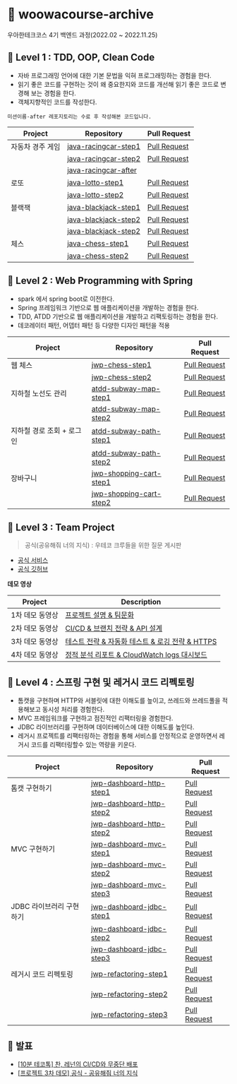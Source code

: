 # 🚀 woowacourse-archive
우아한테크코스 4기 백엔드 과정(2022.02 ~ 2022.11.25)

## 🥚 Level 1 : TDD, OOP, Clean Code

- 자바 프로그래밍 언어에 대한 기본 문법을 익혀 프로그래밍하는 경험을 한다.
- 읽기 좋은 코드를 구현하는 것이 왜 중요한지와 코드를 개선해 읽기 좋은 코드로 변경해 보는 경험을 한다.
- 객체지향적인 코드를 작성한다.

`미션이름-after 레포지토리는 수료 후 작성해본 코드입니다.`

|Project|Repository|Pull Request|
|-|---|---|
|자동차 경주 게임|[java-racingcar-step1](https://github.com/brorae/java-racingcar/tree/step1)|[Pull Request](https://github.com/woowacourse/java-racingcar/pull/294)
||[java-racingcar-step2](https://github.com/brorae/java-racingcar/tree/step2)|[Pull Request](https://github.com/woowacourse/java-racingcar/pull/350)|
||[java-racingcar-after](https://github.com/brorae/java-racingcar/tree/after)
|로또|[java-lotto-step1](https://github.com/brorae/java-lotto/tree/step1)|[Pull Request](https://github.com/woowacourse/java-lotto/pull/375)
||[java-lotto-step2](https://github.com/brorae/java-lotto/tree/step2)|[Pull Request](https://github.com/woowacourse/java-lotto/pull/473)|
|블랙잭|[java-blackjack-step1](https://github.com/brorae/java-blackjack/tree/step1)|[Pull Request](https://github.com/woowacourse/java-blackjack/pull/264)
||[java-blackjack-step2](https://github.com/brorae/java-blackjack/tree/step2)|[Pull Request](https://github.com/woowacourse/java-blackjack/pull/340)|
||[java-blackjack-step2](https://github.com/brorae/java-blackjack/tree/step2)|[Pull Request](https://github.com/woowacourse/java-blackjack/pull/377)|
|체스|[java-chess-step1](https://github.com/brorae/java-chess/tree/step1)|[Pull Request](https://github.com/woowacourse/java-chess/pull/308)
||[java-chess-step2](https://github.com/brorae/java-chess/tree/step2)|[Pull Request](https://github.com/woowacourse/java-chess/pull/388)|

## 🐣 Level 2 : Web Programming with Spring
- spark 에서 spring boot로 이전한다.
- Spring 프레임워크 기반으로 웹 애플리케이션을 개발하는 경험을 한다.
- TDD, ATDD 기반으로 웹 애플리케이션을 개발하고 리팩토링하는 경험을 한다.
- 데코레이터 패턴, 어뎁터 패턴 등 다양한 디자인 패턴을 적용

|Project|Repository|Pull Request|
|-|---|---|
|웹 체스|[jwp-chess-step1](https://github.com/brorae/jwp-chess/tree/step1)|[Pull Request](https://github.com/woowacourse/jwp-chess/pull/393)|
||[jwp-chess-step2](https://github.com/brorae/jwp-chess/tree/step2)|[Pull Request](https://github.com/woowacourse/jwp-chess/pull/473)|
|지하철 노선도 관리|[atdd-subway-map-step1](https://github.com/brorae/atdd-subway-map/tree/step1)|[Pull Request](https://github.com/woowacourse/atdd-subway-map/pull/212)|
||[atdd-subway-map-step2](https://github.com/brorae/atdd-subway-map/tree/step2)|[Pull Request](https://github.com/woowacourse/atdd-subway-map/pull/325)|
|지하철 경로 조회 + 로그인|[atdd-subway-path-step1](https://github.com/brorae/atdd-subway-path/tree/step1)|[Pull Request](https://github.com/woowacourse/atdd-subway-path/pull/183)|
||[atdd-subway-path-step2](https://github.com/brorae/atdd-subway-path/tree/step2)|[Pull Request](https://github.com/woowacourse/atdd-subway-path/pull/279)|
|장바구니|[jwp-shopping-cart-step1](https://github.com/brorae/jwp-shopping-cart/tree/step1)|[Pull Request](https://github.com/woowacourse/jwp-shopping-cart/pull/24)|
||[jwp-shopping-cart-step2](https://github.com/brorae/jwp-shopping-cart/tree/step2)|[Pull Request](https://github.com/woowacourse/jwp-shopping-cart/pull/141)|

## 🐥 Level 3 : Team Project

> 공식(공유해줘 너의 지식) : 우테코 크루들을 위한 질문 게시판
- [공식 서비스](https://gongseek.site/)
- [공식 깃허브](https://github.com/woowacourse-teams/2022-gong-seek)

__데모 영상__

|Project|Description|
|-|---|
|1차 데모 동영상|[프로젝트 설명 & 팀문화](https://www.youtube.com/watch?v=REILvP6YXy4)|
|2차 데모 동영상|[CI/CD & 브랜치 전략 & API 설계](https://www.youtube.com/watch?v=6fya54RMtzA)|
|3차 데모 동영상|[테스트 전략 & 자동화 테스트 & 로깅 전략 & HTTPS](https://www.youtube.com/watch?v=ZA48GkZuEYY)|
|4차 데모 동영상|[정적 분석 리포트 & CloudWatch logs 대시보드](https://www.youtube.com/watch?v=QtfPt4WTAKk)|

## 🐔 Level 4 : 스프링 구현 및 레거시 코드 리펙토링

- 톰캣을 구현하며 HTTP와 서블릿에 대한 이해도를 높이고, 쓰레드와 쓰레드풀을 적용해보고 동시성 처리를 경험한다.
- MVC 프레임워크를 구현하고 점진적인 리팩터링을 경험한다.
- JDBC 라이브러리를 구현하며 데이터베이스에 대한 이해도를 높인다.
- 레거시 프로젝트를 리팩터링하는 경험을 통해 서비스를 안정적으로 운영하면서 레거시 코드를 리팩터링할수 있는 역량을 키운다.


|Project|Repository|Pull Request|
|-|---|---|
|톰캣 구현하기|[jwp-dashboard-http-step1](https://github.com/brorae/jwp-dashboard-http/tree/step1)|[Pull Request](https://github.com/woowacourse/jwp-dashboard-http/pull/168)|
||[jwp-dashboard-http-step2](https://github.com/brorae/jwp-dashboard-http/tree/step2)|[Pull Request](https://github.com/woowacourse/jwp-dashboard-http/pull/275)|
||[jwp-dashboard-http-step2](https://github.com/brorae/jwp-dashboard-http/tree/step2)|[Pull Request](https://github.com/woowacourse/jwp-dashboard-http/pull/301)|
|MVC 구현하기|[jwp-dashboard-mvc-step1](https://github.com/brorae/jwp-dashboard-mvc/tree/step1)|[Pull Request](https://github.com/woowacourse/jwp-dashboard-mvc/pull/170)|
||[jwp-dashboard-mvc-step2](https://github.com/brorae/jwp-dashboard-mvc/tree/step2)|[Pull Request](https://github.com/woowacourse/jwp-dashboard-mvc/pull/271)|
||[jwp-dashboard-mvc-step3](https://github.com/brorae/jwp-dashboard-mvc/tree/step3)|[Pull Request](https://github.com/woowacourse/jwp-dashboard-mvc/pull/304)|
|JDBC 라이브러리 구현하기|[jwp-dashboard-jdbc-step1](https://github.com/brorae/jwp-dashboard-jdbc/tree/step1)|[Pull Request](https://github.com/woowacourse/jwp-dashboard-jdbc/pull/95)|
||[jwp-dashboard-jdbc-step2](https://github.com/brorae/jwp-dashboard-jdbc/tree/step2)|[Pull Request](https://github.com/woowacourse/jwp-dashboard-jdbc/pull/179)|
||[jwp-dashboard-jdbc-step3](https://github.com/brorae/jwp-dashboard-jdbc/tree/step3)|[Pull Request](https://github.com/woowacourse/jwp-dashboard-jdbc/pull/248)|
|레거시 코드 리펙토링|[jwp-refactoring-step1](https://github.com/brorae/jwp-refactoring/tree/step1)|[Pull Request](https://github.com/woowacourse/jwp-refactoring/pull/219)|
||[jwp-refactoring-step2](https://github.com/brorae/jwp-refactoring/tree/step2)|[Pull Request](https://github.com/woowacourse/jwp-refactoring/pull/316)|
||[jwp-refactoring-step3](https://github.com/brorae/jwp-refactoring/tree/step3)|[Pull Request](https://github.com/woowacourse/jwp-refactoring/pull/421)|

## 🎤 발표
* [[10분 테코톡] 찬, 레넌의 CI/CD와 무중단 배포](https://www.youtube.com/watch?v=sIPU_VkrguI)
* [[프로젝트 3차 데모] 공식 - 공유해줘 너의 지식](https://www.youtube.com/watch?v=ZA48GkZuEYY)
